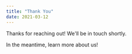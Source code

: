 ```yaml
---
title: "Thank You"
date: 2021-03-12
---
```


Thanks for reaching out! We'll be in touch shortly.

In the meantime, learn more about us!
